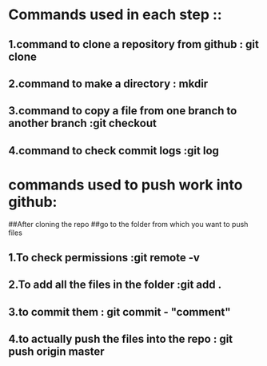 # Commands used in each step :: 
## 1.command to clone a repository from github : git clone <url of the github repo>
## 2.command to make a directory : mkdir<filename>
## 3.command to copy a file from one branch to another branch :git checkout <remote branch> <Relative path of the file to be copied from the other branch>
## 4.command to check commit logs :git log

# commands used to push work into github:
##After cloning the repo
##go to the folder from which you want to push files 
## 1.To check permissions :git remote -v
## 2.To add all the files in the folder :git add .
## 3.to commit them : git commit - "comment"
## 4.to actually push the files into the repo : git push origin master  
